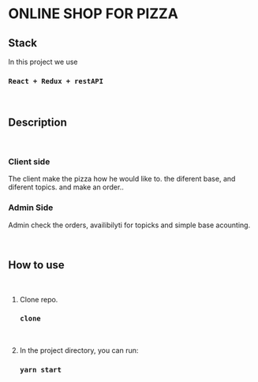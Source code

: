 # ONLINE SHOP FOR PIZZA

## Stack

In this project we use

### `React + Redux + restAPI`   

 
<br>

## Description
<br>

### **Client side**

The client make the pizza how he would like to.
the diferent base, and diferent topics.
and make an order..

### **Admin Side**

Admin check the orders, availibilyti for topicks and simple base acounting.

<br>

## How to use
<br>

1. Clone repo.

    ### `clone`
    <br>

2. In the project directory, you can run:

    ### `yarn start`


